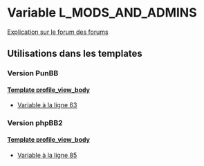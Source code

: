 # Variable L_MODS_AND_ADMINS
[Explication sur le forum des forums](http://forum.forumactif.com/t294113-listing-des-variables#L_MODS_AND_ADMINS)

## Utilisations dans les templates

### Version PunBB

#### [Template profile_view_body](punbb/profile_view_body.md)
* [Variable à la ligne 63](../punbb/profile_view_body.tpl#L63)

### Version phpBB2

#### [Template profile_view_body](subsilver/profile_view_body.md)
* [Variable à la ligne 85](../subsilver/profile_view_body.tpl#L85)